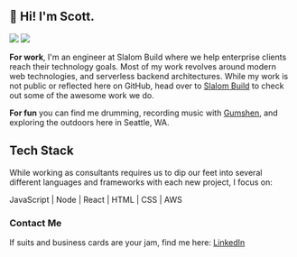 ## 👋 Hi! I'm Scott.
![](https://img.shields.io/badge/status-drumming-green)
![](https://visitor-badge.glitch.me/badge?page_id=github.com/scott-ammon)

**For work**, I'm an engineer at Slalom Build where we help enterprise clients reach their technology goals. Most of my work revolves around modern web technologies, and serverless backend architectures. While my work is not public or reflected here on GitHub, head over to [Slalom Build](https://www.slalombuild.com/) to check out some of the awesome work we do.

**For fun** you can find me drumming, recording music with [Gumshen](https://open.spotify.com/artist/1ynnDWaJZ6KwwQDdjiEYI6), and exploring the outdoors here in Seattle, WA.

## Tech Stack

While working as consultants requires us to dip our feet into several different languages and frameworks with each new project, I focus on:

JavaScript | Node | React | HTML | CSS | AWS

### Contact Me

If suits and business cards are your jam, find me here:
[LinkedIn](https://www.linkedin.com/in/scottammon)



